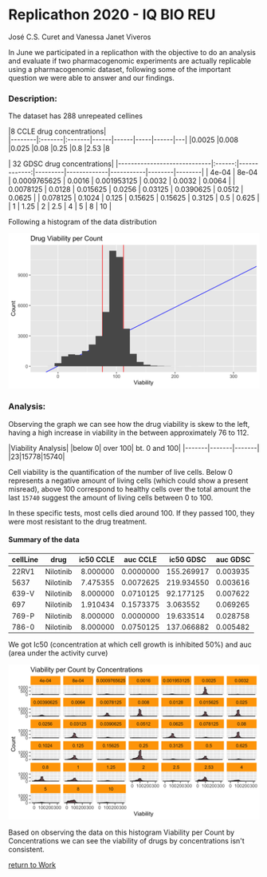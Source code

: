 Replicathon 2020 - IQ BIO REU
================
José C.S. Curet and Vanessa Janet Viveros

In June we participated in a replicathon with the objective to do an analysis and evaluate if two pharmacogenomic experiments are actually replicable using a pharmacogenomic dataset, following some of the important question we were able to answer and our findings.


### Description:

The dataset has 288 unrepeated cellines

|8 CCLE drug concentrations|        
|--------|:-------|:-------|------|------|-----|------|---|
|0.0025  |0.008  |0.025  |0.08  |0.25  |0.8  |2.53  |8  

| 32 GDSC drug concentrations|
|-----------------------------|:------:|-------------:|---------|-------------|-----------|--------|--------|
| 4e-04                       |  8e-04 | 0.0009765625 | 0.0016  | 0.001953125 | 0.0032    | 0.0032 | 0.0064 |
| 0.0078125                   | 0.0128 |     0.015625 | 0.0256  | 0.03125     | 0.0390625 | 0.0512 | 0.0625 |
| 0.078125                    | 0.1024 |        0.125 | 0.15625 | 0.15625     | 0.3125    | 0.5    | 0.625  |
| 1                           | 1.25   | 2            | 2.5     | 4           | 5         | 8      | 10     |


Following a histogram of the data distribution

![](replicathon_2020_hist.png)

### Analysis:

Observing the graph we can see how the drug viability is skew to the left, having a high increase in viability in the between approximately 76 to 112.

|Viability Analysis|
|below 0| over 100| bt. 0 and 100|
|-------|-------|-------|
|23|15778|15740|

Cell viability is the quantification of the number of live cells. Below 0 represents a negative amount of living cells (which could show a present misread), above 100 correspond to healthy cells over the total amount the last `15740` suggest the amount of living cells between 0 to 100.

In these specific tests, most cells died around 100. If they passed 100, they were most resistant to the drug treatment.

#### Summary of the data
| cellLine |    drug   | ic50 CCLE | auc CCLE  | ic50 GDSC  | auc GDSC |
|----------|:---------:|----------:|-----------|------------|----------|
| 22RV1    | Nilotinib | 8.000000  | 0.0000000 | 155.269917 | 0.003935 |
| 5637     | Nilotinib | 7.475355  | 0.0072625 | 219.934550 | 0.003616 |
| 639-V    | Nilotinib | 8.000000  | 0.0710125 | 92.177125  | 0.007622 |
| 697      | Nilotinib | 1.910434  | 0.1573375 | 3.063552   | 0.069265 |
| 769-P    | Nilotinib | 8.000000  | 0.0000000 | 19.633514  | 0.028758 |
| 786-0    | Nilotinib | 8.000000  | 0.0750125 | 137.066882 | 0.005482 |

We got Ic50 (concentration at which cell growth is inhibited 50%) and auc (area under the activity curve)

![](replicathon_2020_hist2.png)

Based on observing the data on this histogram Viability  per Count by Concentrations we can see the viability of drugs by concentrations isn't consistent.




















[return to Work](./)